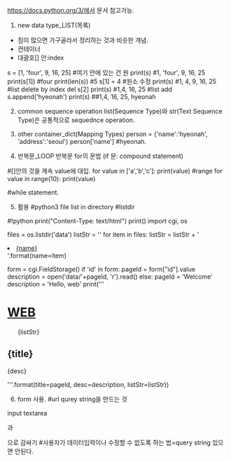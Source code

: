 https://docs.python.org/3/에서 문서 참고가능.

1. new data type_LIST(목록)
- 짐이 많으면 가구골라서 정리하는 것과 비슷한 개념.
- 컨테이너
- 대괄호[] 안:index

s = [1, 'four', 9, 16, 25] #여기 안에 있는 건 원
print(s) #1, 'four', 9, 16, 25
print(s[1]) #four
print(len(s)) #5
s[1] = 4 #원소 수정
print(s) #1, 4, 9, 16, 25
#list delete by index
del s[2]
print(s) #1,4, 16, 25
#list add
s.append('hyeonah')
print(s) ##1,4, 16, 25, hyeonah

2. common sequence operation
list(Sequence Type)와 str(Text Sequence Type)은 공통적으로 sequednce operation.

3. other container_dict(Mapping Types)
person = {'name':'hyeonah', 'address':'seoul'}
person['name'] #hyeonah.

4. 반복문_LOOP
반복문 for의 문법
(if 문: compound statement)

#[]안의 것을 계속 value에 대입.
for value in ['a','b','c']:
    print(value)
#range
for value in range(10):
    print(value)


#while statement.


5. 활용
#python3 file list in directory
#listdir


#!python
print("Content-Type: text/html")
print()
import cgi, os

files = os.listdir('data')
listStr = ''
for item in files:
    listStr = listStr + '<li><a href="index.py?id={name}">{name}</a></li>'.format(name=item)

form = cgi.FieldStorage()
if 'id' in form:
    pageId = form["id"].value
    description = open('data/'+pageId, 'r').read()
else:
    pageId = 'Welcome'
    description = 'Hello, web'
print('''<!doctype html>
<html>
<head>
  <title>WEB1 - Welcome</title>
  <meta charset="utf-8">
</head>
<body>
  <h1><a href="index.py">WEB</a></h1>
  <ol>
    {listStr}
  </ol>
  <h2>{title}</h2>
  <p>{desc}</p>
</body>
</html>
'''.format(title=pageId, desc=description, listStr=listStr))


6. form 사용.
#url qurey string을 만드는 것

input
textarea
<form>과 </form>으로 감싸기
#사용자가 데이터입력이나 수정할 수 없도록 하는 법=query string 있으면 안된다.

